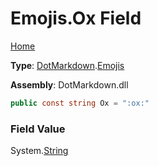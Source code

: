 # Emojis\.Ox Field

[Home](../../../README.md)

**Type**: [DotMarkdown](../../README.md)\.[Emojis](../README.md)

**Assembly**: DotMarkdown\.dll

```csharp
public const string Ox = ":ox:"
```

### Field Value

System\.[String](https://docs.microsoft.com/en-us/dotnet/api/system.string)